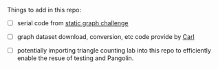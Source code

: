 Things to add in this repo:
- [ ] serial code from [static graph challenge](https://github.com/graphchallenge/GraphChallenge/tree/master/SubgraphIsomorphism)
- [ ] graph dataset download, conversion, etc code provide by [Carl](https://github.com/cwpearson/graph-datasets/tree/master/tools)
- [ ] potentially importing triangle counting lab into this repo to efficiently enable the resue of testing and Pangolin.

